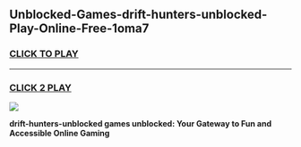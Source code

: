 
## Unblocked-Games-drift-hunters-unblocked-Play-Online-Free-1oma7
<h3>
<a href="https://premium76.site?title=drift-hunters-unblocked&ref=26A">CLICK TO PLAY</a></h3>
<hr>

<h3>
<a href="https://premium76.site?title=drift-hunters-unblocked&ref=26A">CLICK 2 PLAY</a>
  
</h3>

<a href="https://premium76.site?title=drift-hunters-unblocked&ref=26A"><img src="https://clearcache.store/games.png"></a>


**drift-hunters-unblocked games unblocked: Your Gateway to Fun and Accessible Online Gaming**
